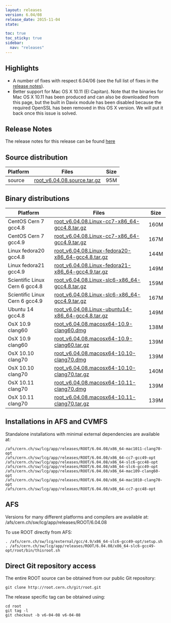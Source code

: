 ```yaml
---
layout: releases
version: 6.04/08
release_date: 2015-11-04
state:

toc: true
toc_sticky: true
sidebar:
  nav: "releases"
---
```



## Highlights

- A number of fixes with respect 6.04/06 (see the full list of fixes in the [release notes](https://root.cern.ch/root/html604/notes/release-notes.html#release-6.0408)).
- Better support for Mac OS X 10.11 (El Capitan). Note that the binaries for Mac OS X 10.11 has been produced and can also be downloaded from this page, but the built in Davix module has been disabled because the required OpenSSL has been removed in this OS X version. We will put it back once this issue is solved.

## Release Notes

The release notes for this release can be found [here](https://root.cern.ch/root/html604/notes/release-notes.html#release-6.0408)

## Source distribution

| Platform       | Files | Size |
|-----------|-------|-----|
| source | [root_v6.04.08.source.tar.gz](https://root.cern.ch/download/root_v6.04.08.source.tar.gz) |  95M |


## Binary distributions

| Platform       | Files | Size |
|-----------|-------|-----|
| CentOS Cern 7 gcc4.8 | [root_v6.04.08.Linux-cc7-x86_64-gcc4.8.tar.gz](https://root.cern.ch/download/root_v6.04.08.Linux-cc7-x86_64-gcc4.8.tar.gz) | 160M |
| CentOS Cern 7 gcc4.9 | [root_v6.04.08.Linux-cc7-x86_64-gcc4.9.tar.gz](https://root.cern.ch/download/root_v6.04.08.Linux-cc7-x86_64-gcc4.9.tar.gz) | 167M |
| Linux fedora20 gcc4.8 | [root_v6.04.08.Linux-fedora20-x86_64-gcc4.8.tar.gz](https://root.cern.ch/download/root_v6.04.08.Linux-fedora20-x86_64-gcc4.8.tar.gz) | 144M |
| Linux fedora21 gcc4.9 | [root_v6.04.08.Linux-fedora21-x86_64-gcc4.9.tar.gz](https://root.cern.ch/download/root_v6.04.08.Linux-fedora21-x86_64-gcc4.9.tar.gz) | 149M |
| Scientific Linux Cern 6 gcc4.8 | [root_v6.04.08.Linux-slc6-x86_64-gcc4.8.tar.gz](https://root.cern.ch/download/root_v6.04.08.Linux-slc6-x86_64-gcc4.8.tar.gz) | 159M |
| Scientific Linux Cern 6 gcc4.9 | [root_v6.04.08.Linux-slc6-x86_64-gcc4.9.tar.gz](https://root.cern.ch/download/root_v6.04.08.Linux-slc6-x86_64-gcc4.9.tar.gz) | 167M |
| Ubuntu 14 gcc4.8 | [root_v6.04.08.Linux-ubuntu14-x86_64-gcc4.8.tar.gz](https://root.cern.ch/download/root_v6.04.08.Linux-ubuntu14-x86_64-gcc4.8.tar.gz) | 149M |
| OsX 10.9 clang60 | [root_v6.04.08.macosx64-10.9-clang60.dmg](https://root.cern.ch/download/root_v6.04.08.macosx64-10.9-clang60.dmg) | 138M |
| OsX 10.9 clang60 | [root_v6.04.08.macosx64-10.9-clang60.tar.gz](https://root.cern.ch/download/root_v6.04.08.macosx64-10.9-clang60.tar.gz) | 139M |
| OsX 10.10 clang70 | [root_v6.04.08.macosx64-10.10-clang70.dmg](https://root.cern.ch/download/root_v6.04.08.macosx64-10.10-clang70.dmg) | 139M |
| OsX 10.10 clang70 | [root_v6.04.08.macosx64-10.10-clang70.tar.gz](https://root.cern.ch/download/root_v6.04.08.macosx64-10.10-clang70.tar.gz) | 140M |
| OsX 10.11 clang70 | [root_v6.04.08.macosx64-10.11-clang70.dmg](https://root.cern.ch/download/root_v6.04.08.macosx64-10.11-clang70.dmg) | 139M |
| OsX 10.11 clang70 | [root_v6.04.08.macosx64-10.11-clang70.tar.gz](https://root.cern.ch/download/root_v6.04.08.macosx64-10.11-clang70.tar.gz) | 139M |



## Installations in AFS and CVMFS
Standalone installations with minimal external dependencies are available at:
~~~
/afs/cern.ch/sw/lcg/app/releases/ROOT/6.04.08/x86_64-mac1011-clang70-opt
/afs/cern.ch/sw/lcg/app/releases/ROOT/6.04.08/x86_64-cc7-gcc49-opt
/afs/cern.ch/sw/lcg/app/releases/ROOT/6.04.08/x86_64-slc6-gcc48-opt
/afs/cern.ch/sw/lcg/app/releases/ROOT/6.04.08/x86_64-slc6-gcc49-opt
/afs/cern.ch/sw/lcg/app/releases/ROOT/6.04.08/x86_64-mac109-clang60-opt
/afs/cern.ch/sw/lcg/app/releases/ROOT/6.04.08/x86_64-mac1010-clang70-opt
/afs/cern.ch/sw/lcg/app/releases/ROOT/6.04.08/x86_64-cc7-gcc48-opt
~~~

## AFS
Versions for many different platforms and compilers are available at:
/afs/cern.ch/sw/lcg/app/releases/ROOT/6.04.08

To use ROOT directly from AFS:
~~~
. /afs/cern.ch/sw/lcg/external/gcc/4.9/x86_64-slc6-gcc49-opt/setup.sh
. /afs/cern.ch/sw/lcg/app/releases/ROOT/6.04.08/x86_64-slc6-gcc49-opt/root/bin/thisroot.sh
~~~

## Direct Git repository access
The entire ROOT source can be obtained from our public Git repository:

~~~
git clone http://root.cern.ch/git/root.git
~~~
The release specific tag can be obtained using:
~~~
cd root
git tag -l
git checkout -b v6-04-08 v6-04-08
~~~